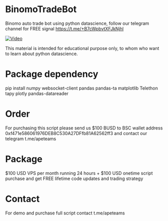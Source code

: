 # BinomoTradeBot
Binomo auto trade bot using python datascience, follow our telegram channel for FREE signal https://t.me/+B7cWpbvtXFJkNjhl

[![Video](https://blogger.googleusercontent.com/img/b/R29vZ2xl/AVvXsEg-OJePIVmVx1056mg9wN76b2kJh84klKqFrKXafYVIN89DzhQEp3QQSoOgKBAcRHgMoVSLpu8u-9svvYq3oK-p5fz35FBFC0atMaFG1sOm-AiuwVR7u6uYVFKciWiYwddmsXnUxh3OyX0uAMK2THNTUEDTYFKfdHtDNk2d-Azf4jwph0bbmA7CFXveog/s1304/Jepretan%20Layar%202022-07-24%20pukul%2003.49.45.png)](https://www.youtube.com/watch?v=saiipMzS1Ug "Binomo auto trade bot")

This material is intended for educational purpose only, to whom who want to learn about python datascience.

# Package dependency

pip install numpy websocket-client pandas pandas-ta matplotlib Telethon tapy plotly pandas-datareader

# Order

For purchasing this script please send us $100 BUSD to BSC wallet address 0xf471e586061976DEB8C530A27DFfb81A62562ff3 and contact our telegram t.me/apeteams

# Package

$100 USD VPS per month running 24 hours + $100 USD onetime script purchase and get FREE lifetime code updates and trading strategy

# Contact

For demo and purchase full script contact t.me/apeteams

